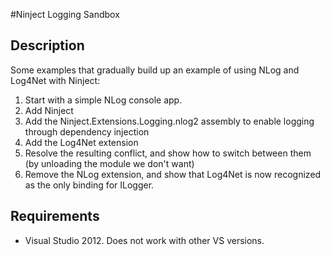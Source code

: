 #Ninject Logging Sandbox

## Description

Some examples that gradually build up an example of using NLog and Log4Net with Ninject:

1. Start with a simple NLog console app.
2. Add Ninject
3. Add the Ninject.Extensions.Logging.nlog2 assembly to enable logging through dependency injection
4. Add the Log4Net extension
5. Resolve the resulting conflict, and show how to switch between them (by unloading the module we don't want)
6. Remove the NLog extension, and show that Log4Net is now recognized as the only binding for ILogger.

## Requirements

* Visual Studio 2012. Does not work with other VS versions.
